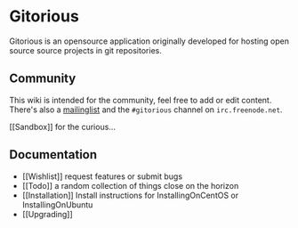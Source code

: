 # Gitorious

Gitorious is an opensource application originally developed for hosting open source source projects in git repositories.

## Community

This wiki is intended for the community, feel free to add or edit content. There's also a [mailinglist](http://groups.google.com/group/gitorious) and the `#gitorious` channel on `irc.freenode.net`.

[[Sandbox]] for the curious...

## Documentation

* [[Wishlist]] request features or submit bugs
* [[Todo]] a random collection of things close on the horizon
* [[Installation]] Install instructions for InstallingOnCentOS or InstallingOnUbuntu
* [[Upgrading]]
